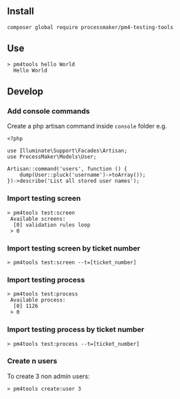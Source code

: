 ## Install
```
composer global require processmaker/pm4-testing-tools
```

## Use
```
> pm4tools hello World
  Hello World
```

## Develop
### Add console commands
Create a php artisan command inside `console` folder
e.g.
```
<?php

use Illuminate\Support\Facades\Artisan;
use ProcessMaker\Models\User;

Artisan::command('users', function () {
    dump(User::pluck('username')->toArray());
})->describe('List all stored user names');

```

### Import testing screen
```
> pm4tools test:screen
 Available screens:
  [0] validation rules loop
 > 0
```

### Import testing screen by ticket number
```
> pm4tools test:screen --t=[ticket_number]
```

### Import testing process
```
> pm4tools test:process
 Available process:
  [0] 1126
 > 0
```

### Import testing process by ticket number
```
> pm4tools test:process --t=[ticket_number]
```

### Create n users
To create 3 non admin users:
```
> pm4tools create:user 3
```

